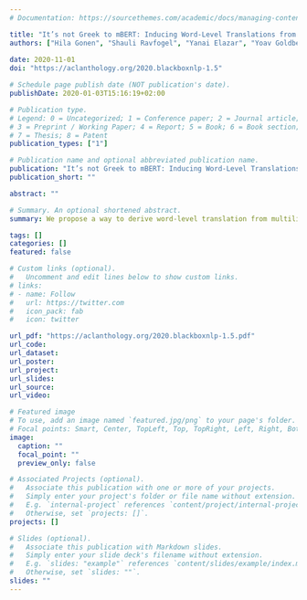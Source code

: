 ```yaml
---
# Documentation: https://sourcethemes.com/academic/docs/managing-content/

title: "It’s not Greek to mBERT: Inducing Word-Level Translations from Multilingual BERT"
authors: ["Hila Gonen", "Shauli Ravfogel", "Yanai Elazar", "Yoav Goldberg"]
               
date: 2020-11-01
doi: "https://aclanthology.org/2020.blackboxnlp-1.5"

# Schedule page publish date (NOT publication's date).
publishDate: 2020-01-03T15:16:19+02:00

# Publication type.
# Legend: 0 = Uncategorized; 1 = Conference paper; 2 = Journal article;
# 3 = Preprint / Working Paper; 4 = Report; 5 = Book; 6 = Book section;
# 7 = Thesis; 8 = Patent
publication_types: ["1"]

# Publication name and optional abbreviated publication name.
publication: "It’s not Greek to mBERT: Inducing Word-Level Translations from Multilingual BERT"
publication_short: ""

abstract: ""

# Summary. An optional shortened abstract.
summary: We propose a way to derive word-level translation from multilingual BERT, and explicitly decompose its representations to a language-dependent component and a lexical, language-invariant component.

tags: []
categories: []
featured: false

# Custom links (optional).
#   Uncomment and edit lines below to show custom links.
# links:
# - name: Follow
#   url: https://twitter.com
#   icon_pack: fab
#   icon: twitter

url_pdf: "https://aclanthology.org/2020.blackboxnlp-1.5.pdf"
url_code: 
url_dataset:
url_poster:
url_project:
url_slides: 
url_source:
url_video:

# Featured image
# To use, add an image named `featured.jpg/png` to your page's folder.
# Focal points: Smart, Center, TopLeft, Top, TopRight, Left, Right, BottomLeft, Bottom, BottomRight.
image:
  caption: ""
  focal_point: ""
  preview_only: false

# Associated Projects (optional).
#   Associate this publication with one or more of your projects.
#   Simply enter your project's folder or file name without extension.
#   E.g. `internal-project` references `content/project/internal-project/index.md`.
#   Otherwise, set `projects: []`.
projects: []

# Slides (optional).
#   Associate this publication with Markdown slides.
#   Simply enter your slide deck's filename without extension.
#   E.g. `slides: "example"` references `content/slides/example/index.md`.
#   Otherwise, set `slides: ""`.
slides: ""
---
```


